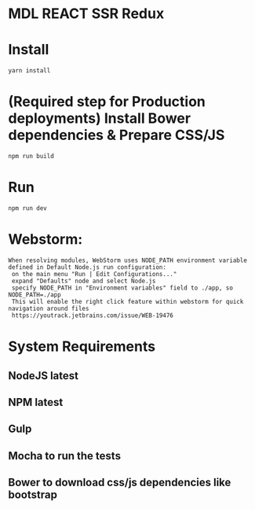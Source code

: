 # MDL REACT SSR Redux

# Install
`yarn install`

# (Required step for Production deployments) Install Bower dependencies & Prepare CSS/JS
`npm run build`

# Run
`npm run dev`


# Webstorm:
```
When resolving modules, WebStorm uses NODE_PATH environment variable defined in Default Node.js run configuration:
 on the main menu "Run | Edit Configurations..."
 expand "Defaults" node and select Node.js
 specify NODE_PATH in "Environment variables" field to ./app, so NODE_PATH=./app
 This will enable the right click feature within webstorm for quick navigation around files
 https://youtrack.jetbrains.com/issue/WEB-19476
```

# System Requirements
## NodeJS latest
## NPM latest
## Gulp
## Mocha to run the tests
## Bower to download css/js dependencies like bootstrap